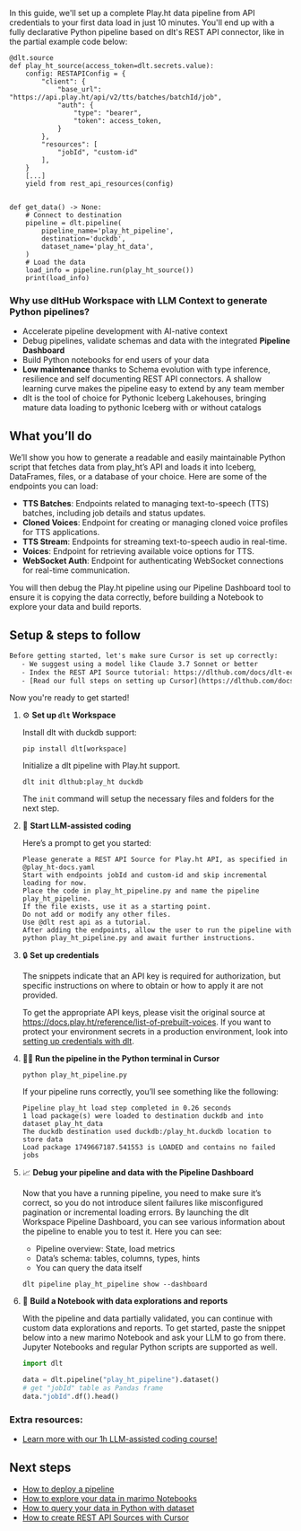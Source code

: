 In this guide, we'll set up a complete Play.ht data pipeline from API credentials to your first data load in just 10 minutes. You'll end up with a fully declarative Python pipeline based on dlt's REST API connector, like in the partial example code below:

```python-outcome
@dlt.source
def play_ht_source(access_token=dlt.secrets.value):
    config: RESTAPIConfig = {
        "client": {
            "base_url": "https://api.play.ht/api/v2/tts/batches/batchId/job",
            "auth": {
                "type": "bearer",
                "token": access_token,
            }
        },
        "resources": [
            "jobId", "custom-id"
        ],
    }
    [...]
    yield from rest_api_resources(config)


def get_data() -> None:
    # Connect to destination
    pipeline = dlt.pipeline(
        pipeline_name='play_ht_pipeline',
        destination='duckdb',
        dataset_name='play_ht_data', 
    )
    # Load the data
    load_info = pipeline.run(play_ht_source())
    print(load_info) 
```

### Why use dltHub Workspace with LLM Context to generate Python pipelines?

- Accelerate pipeline development with AI-native context
- Debug pipelines, validate schemas and data with the integrated **Pipeline Dashboard**
- Build Python notebooks for end users of your data
- **Low maintenance** thanks to Schema evolution with type inference, resilience and self documenting REST API connectors. A shallow learning curve makes the pipeline easy to extend by any team member
- dlt is the tool of choice for Pythonic Iceberg Lakehouses, bringing mature data loading to pythonic Iceberg with or without catalogs

## What you’ll do

We’ll show you how to generate a readable and easily maintainable Python script that fetches data from play_ht’s API and loads it into Iceberg, DataFrames, files, or a database of your choice. Here are some of the endpoints you can load:

- **TTS Batches**: Endpoints related to managing text-to-speech (TTS) batches, including job details and status updates.
- **Cloned Voices**: Endpoint for creating or managing cloned voice profiles for TTS applications.
- **TTS Stream**: Endpoints for streaming text-to-speech audio in real-time.
- **Voices**: Endpoint for retrieving available voice options for TTS.
- **WebSocket Auth**: Endpoint for authenticating WebSocket connections for real-time communication.

You will then debug the Play.ht pipeline using our Pipeline Dashboard tool to ensure it is copying the data correctly, before building a Notebook to explore your data and build reports.

## Setup & steps to follow

```default
Before getting started, let's make sure Cursor is set up correctly:
   - We suggest using a model like Claude 3.7 Sonnet or better
   - Index the REST API Source tutorial: https://dlthub.com/docs/dlt-ecosystem/verified-sources/rest_api/ and add it to context as **@dlt rest api**
   - [Read our full steps on setting up Cursor](https://dlthub.com/docs/dlt-ecosystem/llm-tooling/cursor-restapi#23-configuring-cursor-with-documentation)
```

Now you're ready to get started!

1. ⚙️ **Set up `dlt` Workspace**
    
    Install dlt with duckdb support:
    ```shell
    pip install dlt[workspace]
    ```

    Initialize a dlt pipeline with Play.ht support.
    ```shell
    dlt init dlthub:play_ht duckdb
    ```

    The `init` command will setup the necessary files and folders for the next step.
    
2. 🤠 **Start LLM-assisted coding**
    
    Here’s a prompt to get you started:
    
    ```prompt
    Please generate a REST API Source for Play.ht API, as specified in @play_ht-docs.yaml 
    Start with endpoints jobId and custom-id and skip incremental loading for now. 
    Place the code in play_ht_pipeline.py and name the pipeline play_ht_pipeline. 
    If the file exists, use it as a starting point. 
    Do not add or modify any other files. 
    Use @dlt rest api as a tutorial. 
    After adding the endpoints, allow the user to run the pipeline with python play_ht_pipeline.py and await further instructions.
    ```

    
3. 🔒 **Set up credentials** 
    
    The snippets indicate that an API key is required for authorization, but specific instructions on where to obtain or how to apply it are not provided.
    
    To get the appropriate API keys, please visit the original source at https://docs.play.ht/reference/list-of-prebuilt-voices.
    If you want to protect your environment secrets in a production environment, look into [setting up credentials with dlt](https://dlthub.com/docs/walkthroughs/add_credentials).
    
4. 🏃‍♀️ **Run the pipeline in the Python terminal in Cursor**
    
    ```shell
    python play_ht_pipeline.py
    ```
    
    If your pipeline runs correctly, you’ll see something like the following:
    
    ```shell
    Pipeline play_ht load step completed in 0.26 seconds
    1 load package(s) were loaded to destination duckdb and into dataset play_ht_data
    The duckdb destination used duckdb:/play_ht.duckdb location to store data
    Load package 1749667187.541553 is LOADED and contains no failed jobs
    ```
    
5. 📈 **Debug your pipeline and data with the Pipeline Dashboard**

    Now that you have a running pipeline, you need to make sure it’s correct, so you do not introduce silent failures like misconfigured pagination or incremental loading errors. By launching the dlt Workspace Pipeline Dashboard, you can see various information about the pipeline to enable you to test it. Here you can see:
    - Pipeline overview: State, load metrics
    - Data’s schema: tables, columns, types, hints
    - You can query the data itself
    
    ```shell
    dlt pipeline play_ht_pipeline show --dashboard
    ```
    
6. 🐍 **Build a Notebook with data explorations and reports**

    With the pipeline and data partially validated, you can continue with custom data explorations and reports. To get started, paste the snippet below into a new marimo Notebook and ask your LLM to go from there. Jupyter Notebooks and regular Python scripts are supported as well.

    
    ```python
    import dlt

   data = dlt.pipeline("play_ht_pipeline").dataset()
   # get "jobId" table as Pandas frame
   data."jobId".df().head()
    ```

### Extra resources:

- [Learn more with our 1h LLM-assisted coding course!](https://www.youtube.com/watch?v=GGid70rnJuM)

## Next steps

- [How to deploy a pipeline](https://dlthub.com/docs/walkthroughs/deploy-a-pipeline)
- [How to explore your data in marimo Notebooks](https://dlthub.com/docs/general-usage/dataset-access/marimo)
- [How to query your data in Python with dataset](https://dlthub.com/docs/general-usage/dataset-access/dataset)
- [How to create REST API Sources with Cursor](https://dlthub.com/docs/dlt-ecosystem/llm-tooling/cursor-restapi)